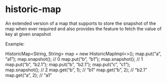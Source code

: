 # historic-map

An extended version of a map that supports to store the snapshot of the map when ever required and also provides the feature to fetch the value of key at given snapshot

Example:

HistoricMap<String, String> map = new HistoricMapImpl<>();
map.put(“a”, “a1”);
map.snapshot(); // 0
map.put(“b”, “b1”);
map.snapshot(); // 1
map.put(“b”, “b2.1”);
map.put(“b”, “b2.1”);
map.put(“c”, “c1”);
map.snapshot(); // 2
map.get(“b”, 1); // “b1”
map.get(“b”, 2); // “b2.1”
map.get(“a”, 2); // “a1”
